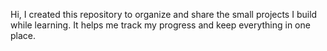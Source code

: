 Hi,
I created this repository to organize and share the small projects I build while learning. It helps me track my progress and keep everything in one place.
